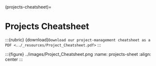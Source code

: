(projects-cheatsheet)=
# Projects Cheatsheet
:::{rubric} {download}`Download our project-management cheatsheet as a PDF <../_resources/Project_Cheatsheet.pdf>`
:::


:::{figure} ../images/Project_Cheatsheet.png
:name: projects-sheet
:align: center
:::
